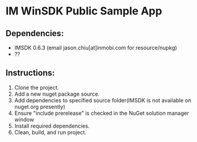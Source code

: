 # IM WinSDK Public Sample App 


## Dependencies:
- IMSDK 0.6.3 (email jason.chiu[at]inmobi.com for resource/nupkg)
- ??

## Instructions:

1. Clone the project.
2. Add a new nuget package source.
3. Add dependencies to specified source folder(IMSDK is not available on nuget.org presently)
4. Ensure "include prerelease" is checked in the NuGet solution manager window
5. Install required dependencies.
6. Clean, build, and run project.

